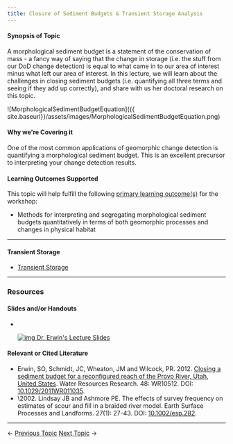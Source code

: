 ```yaml
---
title: Closure of Sediment Budgets & Transient Storage Analysis
---
```


#### Synopsis of Topic

A morphological sediment budget is a statement of the conservation of mass - a fancy way of saying that the change in storage (i.e. the stuff from our DoD change detection) is equal to what came in to our area of interest minus what left our area of interest. In this lecture, we will learn about the challenges in closing sediment budgets  (i.e. quantifying all three terms and seeing if they add up correctly), and share with us her doctoral research on this topic. 

![MorphologicalSedimentBudgetEquation]({{ site.baseurl}}/assets/images/MorphologicalSedimentBudgetEquation.png)

#### Why we're Covering it

One of the most common applications of geomorphic change detection is quantifying a morphological sediment budget. This is an excellent precursor to interpreting your change detection results.

#### Learning Outcomes Supported

This topic will help fulfill the following [primary learning outcome(s)](http://gcdworkshop.joewheaton.org/syllabus/primary-learning-outcomes) for the workshop:

- Methods for interpreting and segregating morphological sediment budgets quantitatively in terms of both geomorphic processes and changes in physical habitat

------

#### Transient Storage

- [Transient Storage](http://gcdworkshop.joewheaton.org/workshop-topics/versions/2-day-workshop/anzgg-workshop-topics/2-application-interpretations-of-change-detection-day-2/s-closure-of-sediment-budgets-transient-storage-analysis/transient-storage)

------

### Resources

#### Slides and/or Handouts

- ​

  [![img](http://gcdworkshop.joewheaton.org/_/rsrc/1429978007096/workshop-topics/versions/3-day-workshop/3-Day3/u-sediment-budgets/pdfIcon.png) ](http://etal.usu.edu/GCD/Workshop/2012May/M_ClosureSedimentBudgets_color_slides.pdf)[Dr. Erwin's Lecture Slides](http://etal.usu.edu/GCD/Workshop/2014_ANZGG/S_ClosureSedimentBudgets.pdf)  

#### Relevant or Cited Literature

- Erwin, SO, Schmidt, JC, Wheaton, JM and Wilcock, PR. 2012. [Closing a sediment budget for a reconfigured reach of the Provo River, Utah, United States](http://etal.usu.edu/Downloads/wrcr13567.pdf). Water Resources Research. 48: WR10512. DOI: [10.1029/2011WR011035](http://dx.doi.org/10.1029/2011WR011035).
- \2002. Lindsay JB and Ashmore PE. The effects of survey frequency on estimates of scour and fill in a braided river model. Earth Surface Processes and Landforms. 27(1): 27-43. DOI: [10.1002/esp.282](http://dx.doi.org/10.1002/esp.282).

------

← [Previous Topic](http://gcdworkshop.joewheaton.org/workshop-topics/versions/2-day-workshop/anzgg-workshop-topics/2-application-interpretations-of-change-detection-day-2/r-applications-of-change-detection)           [Next Topic](http://gcdworkshop.joewheaton.org/workshop-topics/versions/2-day-workshop/anzgg-workshop-topics/2-application-interpretations-of-change-detection-day-2/t-self-paced-problems-with-own-data) →